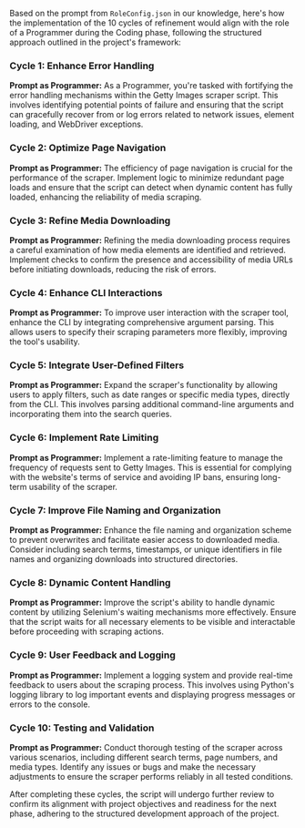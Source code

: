 Based on the prompt from `RoleConfig.json` in our knowledge, here's how the implementation of the 10 cycles of refinement would align with the role of a Programmer during the Coding phase, following the structured approach outlined in the project's framework:

### **Cycle 1: Enhance Error Handling**
**Prompt as Programmer:** As a Programmer, you're tasked with fortifying the error handling mechanisms within the Getty Images scraper script. This involves identifying potential points of failure and ensuring that the script can gracefully recover from or log errors related to network issues, element loading, and WebDriver exceptions.

### **Cycle 2: Optimize Page Navigation**
**Prompt as Programmer:** The efficiency of page navigation is crucial for the performance of the scraper. Implement logic to minimize redundant page loads and ensure that the script can detect when dynamic content has fully loaded, enhancing the reliability of media scraping.

### **Cycle 3: Refine Media Downloading**
**Prompt as Programmer:** Refining the media downloading process requires a careful examination of how media elements are identified and retrieved. Implement checks to confirm the presence and accessibility of media URLs before initiating downloads, reducing the risk of errors.

### **Cycle 4: Enhance CLI Interactions**
**Prompt as Programmer:** To improve user interaction with the scraper tool, enhance the CLI by integrating comprehensive argument parsing. This allows users to specify their scraping parameters more flexibly, improving the tool's usability.

### **Cycle 5: Integrate User-Defined Filters**
**Prompt as Programmer:** Expand the scraper's functionality by allowing users to apply filters, such as date ranges or specific media types, directly from the CLI. This involves parsing additional command-line arguments and incorporating them into the search queries.

### **Cycle 6: Implement Rate Limiting**
**Prompt as Programmer:** Implement a rate-limiting feature to manage the frequency of requests sent to Getty Images. This is essential for complying with the website's terms of service and avoiding IP bans, ensuring long-term usability of the scraper.

### **Cycle 7: Improve File Naming and Organization**
**Prompt as Programmer:** Enhance the file naming and organization scheme to prevent overwrites and facilitate easier access to downloaded media. Consider including search terms, timestamps, or unique identifiers in file names and organizing downloads into structured directories.

### **Cycle 8: Dynamic Content Handling**
**Prompt as Programmer:** Improve the script's ability to handle dynamic content by utilizing Selenium's waiting mechanisms more effectively. Ensure that the script waits for all necessary elements to be visible and interactable before proceeding with scraping actions.

### **Cycle 9: User Feedback and Logging**
**Prompt as Programmer:** Implement a logging system and provide real-time feedback to users about the scraping process. This involves using Python's logging library to log important events and displaying progress messages or errors to the console.

### **Cycle 10: Testing and Validation**
**Prompt as Programmer:** Conduct thorough testing of the scraper across various scenarios, including different search terms, page numbers, and media types. Identify any issues or bugs and make the necessary adjustments to ensure the scraper performs reliably in all tested conditions.

After completing these cycles, the script will undergo further review to confirm its alignment with project objectives and readiness for the next phase, adhering to the structured development approach of the project.
